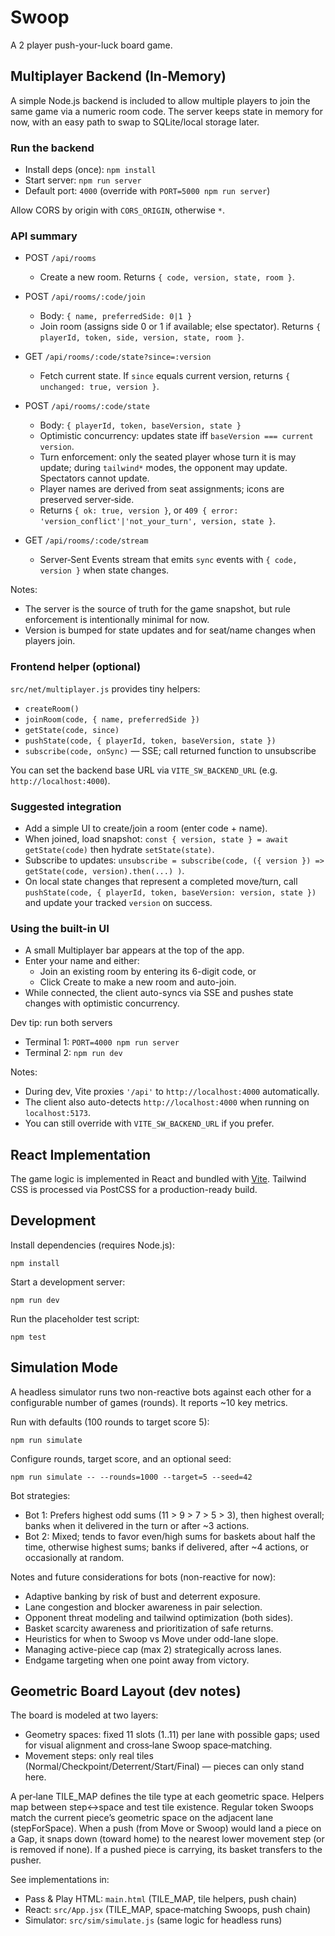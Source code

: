 # Swoop
A 2 player push-your-luck board game.

## Multiplayer Backend (In‑Memory)

A simple Node.js backend is included to allow multiple players to join the same game via a numeric room code. The server keeps state in memory for now, with an easy path to swap to SQLite/local storage later.

### Run the backend

- Install deps (once): `npm install`
- Start server: `npm run server`
- Default port: `4000` (override with `PORT=5000 npm run server`)

Allow CORS by origin with `CORS_ORIGIN`, otherwise `*`.

### API summary

- POST `/api/rooms`
  - Create a new room. Returns `{ code, version, state, room }`.

- POST `/api/rooms/:code/join`
  - Body: `{ name, preferredSide: 0|1 }`
  - Join room (assigns side 0 or 1 if available; else spectator). Returns `{ playerId, token, side, version, state, room }`.

- GET `/api/rooms/:code/state?since=:version`
  - Fetch current state. If `since` equals current version, returns `{ unchanged: true, version }`.

- POST `/api/rooms/:code/state`
  - Body: `{ playerId, token, baseVersion, state }`
  - Optimistic concurrency: updates state iff `baseVersion === current version`.
  - Turn enforcement: only the seated player whose turn it is may update; during `tailwind*` modes, the opponent may update. Spectators cannot update.
  - Player names are derived from seat assignments; icons are preserved server‑side.
  - Returns `{ ok: true, version }`, or `409 { error: 'version_conflict'|'not_your_turn', version, state }`.

- GET `/api/rooms/:code/stream`
  - Server‑Sent Events stream that emits `sync` events with `{ code, version }` when state changes.

Notes:
- The server is the source of truth for the game snapshot, but rule enforcement is intentionally minimal for now.
- Version is bumped for state updates and for seat/name changes when players join.

### Frontend helper (optional)

`src/net/multiplayer.js` provides tiny helpers:

- `createRoom()`
- `joinRoom(code, { name, preferredSide })`
- `getState(code, since)`
- `pushState(code, { playerId, token, baseVersion, state })`
- `subscribe(code, onSync)` — SSE; call returned function to unsubscribe

You can set the backend base URL via `VITE_SW_BACKEND_URL` (e.g. `http://localhost:4000`).

### Suggested integration

- Add a simple UI to create/join a room (enter code + name).
- When joined, load snapshot: `const { version, state } = await getState(code)` then hydrate `setState(state)`.
- Subscribe to updates: `unsubscribe = subscribe(code, ({ version }) => getState(code, version).then(...) )`.
- On local state changes that represent a completed move/turn, call `pushState(code, { playerId, token, baseVersion: version, state })` and update your tracked `version` on success.

### Using the built-in UI

- A small Multiplayer bar appears at the top of the app.
- Enter your name and either:
  - Join an existing room by entering its 6-digit code, or
  - Click Create to make a new room and auto-join.
- While connected, the client auto-syncs via SSE and pushes state changes with optimistic concurrency.

Dev tip: run both servers

- Terminal 1: `PORT=4000 npm run server`
- Terminal 2: `npm run dev`

Notes:
- During dev, Vite proxies `'/api'` to `http://localhost:4000` automatically.
- The client also auto-detects `http://localhost:4000` when running on `localhost:5173`.
- You can still override with `VITE_SW_BACKEND_URL` if you prefer.

## React Implementation

The game logic is implemented in React and bundled with [Vite](https://vitejs.dev/).
Tailwind CSS is processed via PostCSS for a production-ready build.

## Development

Install dependencies (requires Node.js):

```
npm install
```

Start a development server:

```
npm run dev
```

Run the placeholder test script:

```
npm test
```

## Simulation Mode

A headless simulator runs two non-reactive bots against each other for a configurable number of games (rounds). It reports ~10 key metrics.

Run with defaults (100 rounds to target score 5):

```
npm run simulate
```

Configure rounds, target score, and an optional seed:

```
npm run simulate -- --rounds=1000 --target=5 --seed=42
```

Bot strategies:
- Bot 1: Prefers highest odd sums (11 > 9 > 7 > 5 > 3), then highest overall; banks when it delivered in the turn or after ~3 actions.
- Bot 2: Mixed; tends to favor even/high sums for baskets about half the time, otherwise highest sums; banks if delivered, after ~4 actions, or occasionally at random.

Notes and future considerations for bots (non-reactive for now):
- Adaptive banking by risk of bust and deterrent exposure.
- Lane congestion and blocker awareness in pair selection.
- Opponent threat modeling and tailwind optimization (both sides).
- Basket scarcity awareness and prioritization of safe returns.
- Heuristics for when to Swoop vs Move under odd-lane slope.
- Managing active-piece cap (max 2) strategically across lanes.
- Endgame targeting when one point away from victory.



## Geometric Board Layout (dev notes)

The board is modeled at two layers:
- Geometry spaces: fixed 11 slots (1..11) per lane with possible gaps; used for visual alignment and cross‑lane Swoop space‑matching.
- Movement steps: only real tiles (Normal/Checkpoint/Deterrent/Start/Final) — pieces can only stand here.

A per‑lane TILE_MAP defines the tile type at each geometric space. Helpers map between step↔space and test tile existence. Regular token Swoops match the current piece’s geometric space on the adjacent lane (stepForSpace). When a push (from Move or Swoop) would land a piece on a Gap, it snaps down (toward home) to the nearest lower movement step (or is removed if none). If a pushed piece is carrying, its basket transfers to the pusher.

See implementations in:
- Pass & Play HTML: `main.html` (TILE_MAP, tile helpers, push chain)
- React: `src/App.jsx` (TILE_MAP, space‑matching Swoops, push chain)
- Simulator: `src/sim/simulate.js` (same logic for headless runs)
